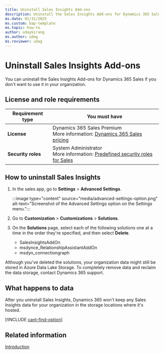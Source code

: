 ```yaml
---
title: Uninstall Sales Insights Add-ons
description: Uninstall the Sales Insights Add-ons for Dynamics 365 Sales if you don't want to use it in your organization.
ms.date: 01/31/2025
ms.custom: bap-template
ms.topic: how-to
author: udaykirang
ms.author: udag
ms.reviewer: udag
---
```


# Uninstall Sales Insights Add-ons  

You can uninstall the Sales Insights Add-ons for Dynamics 365 Sales if you don't want to use it in your organization. 

## License and role requirements

| Requirement type | You must have |
|-----------------------|---------|
| **License** | Dynamics 365 Sales Premium <br>More information: [Dynamics 365 Sales pricing](https://dynamics.microsoft.com/sales/pricing/) |
| **Security roles** | System Administrator <br>  More information: [Predefined security roles for Sales](security-roles-for-sales.md)|

## How to uninstall Sales Insights
  
1. In the sales app, go to **Settings** > **Advanced Settings**.  

    :::image type="content" source="media/advanced-settings-option.png" alt-text="Screenshot of the Advanced Settings option on the Settings menu.":::

1. Go to **Customization** > **Customizations** > **Solutions**.  

1. On the **Solutions** page, select each of the following solutions one at a time in the order they're specified, and then select **Delete**.  
    - SalesInsightsAddOn
    - msdynce_RelationshipAssistantAddOn
    - msdyn_connectiongraph

Although you've deleted the solutions, your organization data might still be stored in Azure Data Lake Storage. To completely remove data and reclaim the data storage, contact Dynamics 365 support.  

## What happens to data

After you uninstall Sales Insights, Dynamics 365 won't keep any Sales Insights data for your organization in the storage locations where it's hosted.

[!INCLUDE [cant-find-option](../includes/cant-find-option.md)]

## Related information

[Introduction](../sales/intro-admin-guide-sales-insights.md)
